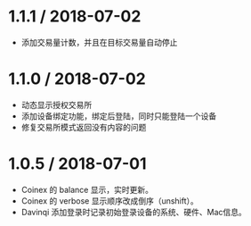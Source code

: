 
1.1.1 / 2018-07-02
==================

 * 添加交易量计数，并且在目标交易量自动停止

1.1.0 / 2018-07-02
==================

 * 动态显示授权交易所
 * 添加设备绑定功能，绑定后登陆，同时只能登陆一个设备
 * 修复交易所模式返回没有内容的问题

1.0.5 / 2018-07-01
==================

 * Coinex 的 balance 显示，实时更新。
 * Coinex 的 verbose 显示顺序改成倒序（unshift）。
 * Davinqi 添加登录时记录初始登录设备的系统、硬件、Mac信息。
 

